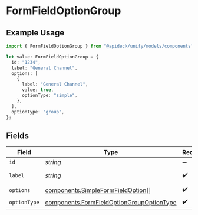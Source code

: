 # FormFieldOptionGroup

## Example Usage

```typescript
import { FormFieldOptionGroup } from "@apideck/unify/models/components";

let value: FormFieldOptionGroup = {
  id: "1234",
  label: "General Channel",
  options: [
    {
      label: "General Channel",
      value: true,
      optionType: "simple",
    },
  ],
  optionType: "group",
};
```

## Fields

| Field                                                                                                  | Type                                                                                                   | Required                                                                                               | Description                                                                                            | Example                                                                                                |
| ------------------------------------------------------------------------------------------------------ | ------------------------------------------------------------------------------------------------------ | ------------------------------------------------------------------------------------------------------ | ------------------------------------------------------------------------------------------------------ | ------------------------------------------------------------------------------------------------------ |
| `id`                                                                                                   | *string*                                                                                               | :heavy_minus_sign:                                                                                     | N/A                                                                                                    | 1234                                                                                                   |
| `label`                                                                                                | *string*                                                                                               | :heavy_check_mark:                                                                                     | N/A                                                                                                    | General Channel                                                                                        |
| `options`                                                                                              | [components.SimpleFormFieldOption](../../models/components/simpleformfieldoption.md)[]                 | :heavy_check_mark:                                                                                     | N/A                                                                                                    |                                                                                                        |
| `optionType`                                                                                           | [components.FormFieldOptionGroupOptionType](../../models/components/formfieldoptiongroupoptiontype.md) | :heavy_check_mark:                                                                                     | N/A                                                                                                    |                                                                                                        |